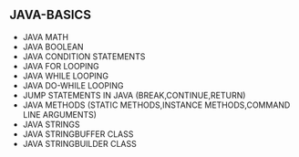 ## JAVA-BASICS
* JAVA MATH         
* JAVA BOOLEAN   
* JAVA CONDITION STATEMENTS      
* JAVA FOR LOOPING        
* JAVA WHILE LOOPING      
* JAVA DO-WHILE LOOPING   
* JUMP STATEMENTS IN JAVA (BREAK,CONTINUE,RETURN)   
* JAVA METHODS (STATIC METHODS,INSTANCE METHODS,COMMAND LINE ARGUMENTS)
* JAVA STRINGS    
* JAVA STRINGBUFFER CLASS     
* JAVA STRINGBUILDER CLASS 
          
           
   
  
 
